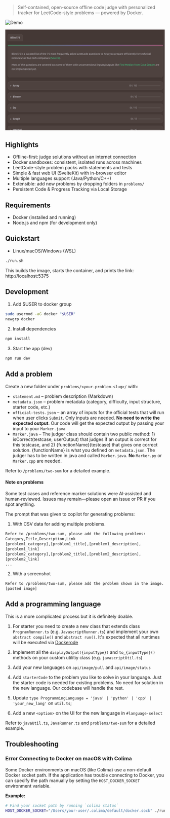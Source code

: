 > Self-contained, open-source offline code judge with personalized tracker for LeetCode-style problems — powered by Docker.

![Demo](./screenshots/ide.gif)

![Progress Tracker](./screenshots/progresstracker.png)

## Highlights

- Offline-first: judge solutions without an internet connection
- Docker sandboxes: consistent, isolated runs across machines
- LeetCode-style problem packs with statements and tests
- Simple & fast web UI (SvelteKit) with in-browser editor
- Multiple languages support (Java/Python/C++)
- Extensible: add new problems by dropping folders in `problems/`
- Persistent Code & Progress Tracking via Local Storage

## Requirements

- Docker (installed and running)
- Node.js and npm (for development only)

## Quickstart

- Linux/macOS/Windows (WSL)
```bash
./run.sh
```

This builds the image, starts the container, and prints the link: http://localhost:5375

## Development

1) Add $USER to docker group
```bash
sudo usermod -aG docker "$USER"
newgrp docker
```

2) Install dependencies
```bash
npm install
```
3) Start the app (dev)
```bash
npm run dev
```

## Add a problem

Create a new folder under `problems/<your-problem-slug>/` with:

- `statement.md` – problem description (Markdown)
- `metadata.json` – problem metadata (category, difficulty, input structure, starter code, etc.)
- `official-tests.json` – an array of inputs for the official tests that will run when user clicks `Submit`. Only inputs are needed. **No need to write the expected output**. Our code will get the expected output by passing your input to your `Marker.java`
- `Marker.java` – The judger class should contain two public method: 1) isCorrect(testcase, userOutput) that judges if an output is correct for this testcase, and 2) {functionName}(testcase) that gives one correct solution. {functionName} is what you defined on `metadata.json`. The judger has to be written in java and called `Marker.java`. **No** `Marker.py` or `Marker.cpp` are needed. 

Refer to `/problems/two-sum` for a detailed example.

#### Note on problems

Some test cases and reference marker solutions were AI‑assisted and human‑reviewed. Issues may remain—please open an issue or PR if you spot anything.

The prompt that was given to copilot for generating problems:
1. With CSV data for adding multiple problems.
```plaintext
Refer to /problems/two-sum, please add the following problems:
Category,Title,Description,Link
[problem1_category],[problem1_title],[problem1_description],[problem1_link]
[problem2_category],[problem2_title],[problem2_description],[problem2_link]
...
```

2. With a screenshot
```plaintext
Refer to /problems/two-sum, please add the problem shown in the image.
[pasted image] 
```

## Add a programming language

This is a more complicated process but it is definitely doable. 

1. For starter you need to create a new class that extends class `ProgramRunner.ts` (e.g. `JavascriptRunner.ts`) and implement your own `abstract compile()` and `abstract run()`. It's expected that all runtimes will be executed via [Dockerode](https://github.com/apocas/dockerode)

2. Implement all the `displayOutput({inputType})` and `to_{inputType}()` methods on your custom utilitiy class (e.g. `javascriptUtil.ts`)

3. Add your new languages on `api/image/pull` and `api/image/status` 

4. Add `starterCode` to the problem you like to solve in your language. Just the starter code is needed for existing problems. No need for solution in the new language. Our codebase will handle the rest.

5. Update `type ProgrammingLanguage = 'java' | 'python' | 'cpp' | 'your_new_lang'` on `util.ts`;

6. Add a new `<option>` on the UI for the new language in `#language-select`

Refer to `javaUtil.ts`, `JavaRunner.ts` and `problems/two-sum` for a detailed example. 

## Troubleshooting

### Error Connecting to Docker on macOS with Colima

Some Docker environments on macOS (like Colima) use a non-default Docker socket path. If the application has trouble connecting to Docker, you can specify the path manually by setting the `HOST_DOCKER_SOCKET` environment variable.

**Example:**
```bash
# Find your socket path by running `colima status`
HOST_DOCKER_SOCKET="/Users/your-user/.colima/default/docker.sock" ./run.sh
```